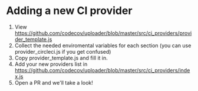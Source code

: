 # Adding a new CI provider

1. View https://github.com/codecov/uploader/blob/master/src/ci_providers/provider_template.js
2. Collect the needed enviromental variables for each section (you can use provider_circleci.js if you get confused)
3. Copy provider_template.js and fill it in.
4. Add your new providers list in https://github.com/codecov/uploader/blob/master/src/ci_providers/index.js
5. Open a PR and we'll take a look!
